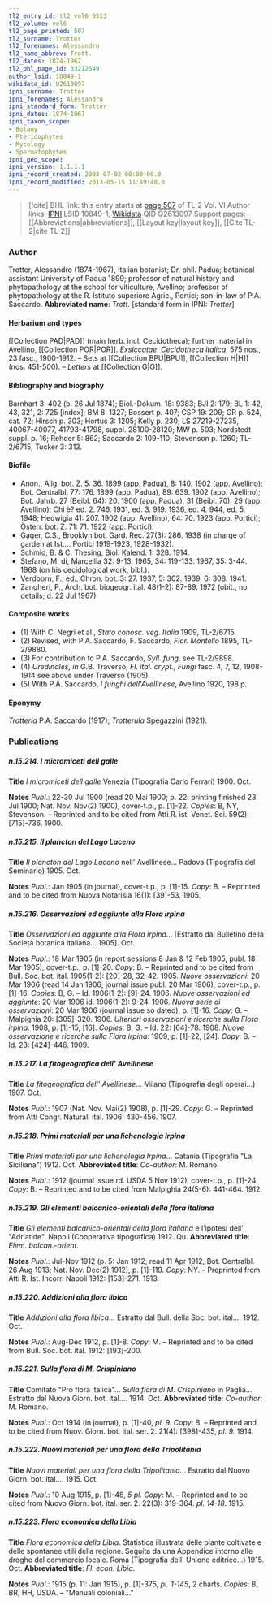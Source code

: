 ```yaml
---
tl2_entry_id: tl2_vol6_0513
tl2_volume: vol6
tl2_page_printed: 507
tl2_surname: Trotter
tl2_forenames: Alessandro
tl2_name_abbrev: Trott.
tl2_dates: 1874-1967
tl2_bhl_page_id: 33212549
author_lsid: 10849-1
wikidata_id: Q2613097
ipni_surname: Trotter
ipni_forenames: Alessandro
ipni_standard_form: Trotter
ipni_dates: 1874-1967
ipni_taxon_scope: 
- Botany
- Pteridophytes
- Mycology
- Spermatophytes
ipni_geo_scope: 
ipni_version: 1.1.1.1
ipni_record_created: 2003-07-02 00:00:00.0
ipni_record_modified: 2013-05-15 11:49:48.0
---
```


> [!cite] BHL link: this entry starts at [page 507](https://www.biodiversitylibrary.org/page/33212549) of TL-2 Vol. VI
> Author links: [IPNI](https://www.ipni.org/a/10849-1) LSID 10849-1, [Wikidata](https://www.wikidata.org/wiki/Q2613097) QID Q2613097
> Support pages: [[Abbreviations|abbreviations]], [[Layout key|layout key]], [[Cite TL-2|cite TL-2]]

### Author

Trotter, Alessandro (1874-1967), Italian botanist; Dr. phil. Padua; botanical assistant University of Padua 1899; professor of natural history and phytopathology at the school for viticulture, Avellino; professor of phytopathology at the R. Istituto superiore Agric., Portici; son-in-law of P.A. Saccardo. 
**Abbreviated name**: *Trott.* \[standard form in IPNI: *Trotter*\]

#### Herbarium and types

[[Collection PAD|PAD]] (main herb. incl. Cecidotheca); further material in Avellino, [[Collection POR|POR]].
*Exsiccatae*: *Cecidotheca italica*, 575 nos., 23 fasc., 1900-1912. – Sets at [[Collection BPU|BPU]], [[Collection H|H]] (nos. 451-500). – *Letters* at [[Collection G|G]].

#### Bibliography and biography

Barnhart 3: 402 (b. 26 Jul 1874); Biol.-Dokum. 18: 9383; BJI 2: 179; BL 1: 42, 43, 321, 2: 725 \[index\]; BM 8: 1327; Bossert p. 407; CSP 19: 209; GR p. 524, cat. 72; Hirsch p. 303; Hortus 3: 1205; Kelly p. 230; LS 27219-27235, 40067-40077, 41793-41798, suppl. 28100-28120; MW p. 503; Nordstedt suppl. p. 16; Rehder 5: 862; Saccardo 2: 109-110; Stevenson p. 1260; TL-2/6715; Tucker 3: 313.

#### Biofile

- Anon., Allg. bot. Z. 5: 36. 1899 (app. Padua), 8: 140. 1902 (app. Avellino); Bot. Centralbl. 77: 176. 1899 (app. Padua), 89: 639. 1902 (app. Avellino); Bot. Jahrb. 27 (Beibl. 64): 20. 1900 (app. Padua), 31 (Beibl. 70): 29 (app. Avellino); Chi è? ed. 2. 746. 1931, ed. 3. 919. 1936, ed. 4. 944, ed. 5. 1948; Hedwigia 41: 207. 1902 (app. Avellino), 64: 70. 1923 (app. Portici); Österr. bot. Z. 71: 71. 1922 (app. Portici).
- Gager, C.S., Brooklyn bot. Gard. Rec. 27(3): 286. 1938 (in charge of garden at Ist.... Portici 1919-1923, 1928-1932).
- Schmid, B. & C. Thesing, Biol. Kalend. 1: 328. 1914.
- Stefano, M. di, Marcellia 32: 9-13. 1965, 34: 119-133. 1967, 35: 3-44. 1968 (on his cecidological work, bibl.).
- Verdoorn, F., ed., Chron. bot. 3: 27. 1937, 5: 302. 1939, 6: 308. 1941.
- Zangheri, P., Arch. bot. biogeogr. ital. 48(1-2): 87-89. 1972 (obit., no details; d. 22 Jul 1967).

#### Composite works

- (1) With C. Negri et al., *Stato conosc. veg. Italia* 1909, TL-2/6715.
- (2) Revised, with P.A. Saccardo, F. Saccardo, *Flor. Montello* 1895, TL-2/9880.
- (3) For contribution to P.A. Saccardo, *Syll. fung*. see TL-2/9898.
- (4) *Uredinales, in* G.B. Traverso, *Fl. ital. crypt., Fungi* fasc. 4, 7, 12, 1908-1914 see above under Traverso (1905).
- (5) With P.A. Saccardo, *I funghi dell'Avellinese*, Avellino 1920, 198 p.

#### Eponymy

*Trotteria* P.A. Saccardo (1917); *Trotterula* Spegazzini (1921).

### Publications

##### n.15.214. I micromiceti dell galle

**Title**
*I micromiceti dell galle* Venezia (Tipografia Carlo Ferrari) 1900. Oct.

**Notes**
*Publ*.: 22-30 Jul 1900 (read 20 Mai 1900; p. 22: printing finished 23 Jul 1900; Nat. Nov. Nov(2) 1900), cover-t.p., p. \[1\]-22. *Copies*: B, NY, Stevenson. – Reprinted and to be cited from Atti R. ist. Venet. Sci. 59(2): \[715\]-736. 1900.

##### n.15.215. Il plancton del Lago Laceno

**Title**
*Il plancton del Lago Laceno* nell' Avellinese... Padova (Tipografia del Seminario) 1905. Oct.

**Notes**
*Publ*.: Jan 1905 (in journal), cover-t.p., p. \[1\]-15. *Copy*: B. – Reprinted and to be cited from Nuova Notarisia 16(1): \[39\]-53. 1905.

##### n.15.216. Osservazioni ed aggiunte alla Flora irpina

**Title**
*Osservazioni ed aggiunte alla Flora irpina*... \[Estratto dal Bulletino della Societá botanica italiana... 1905\]. Oct.

**Notes**
*Publ*.: 18 Mar 1905 (in report sessions 8 Jan & 12 Feb 1905, publ. 18 Mar 1905), cover-t.p., p. \[1\]-20. *Copy*: B. – Reprinted and to be cited from Bull. Soc. bot. ital. 1905(1-2): \[20\]-28, 32-42. 1905.
*Nuove osservazioni*: 20 Mar 1906 (read 14 Jan 1906; journal issue publ. 20 Mar 1906), cover-t.p., p. \[1\]-16. *Copies*: B, G. – Id. 1906(1-2): \[9\]-24. 1906.
*Nuove osservazioni ed aggiunte*: 20 Mar 1906 id. 1906(1-2): 9-24. 1906.
*Nuova serie di osservazioni*: 20 Mar 1906 (journal issue so dated), p. \[1\]-16. *Copy*: G. – Malpighia 20: \[305\]-320. 1906.
*Ulteriori osservazioni e ricerche sulla Flora irpina*: 1908, p. \[1\]-15, \[16\]. *Copies*: B, G. – Id. 22: \[64\]-78. 1908.
*Nuove osservazione e ricerche sulla Flora irpina*: 1909, p. \[1\]-22, \[24\]. *Copy*: B. – Id. 23: \[424\]-446. 1909.

##### n.15.217. La fitogeografica dell' Avellinese

**Title**
*La fitogeografica dell' Avellinese*... Milano (Tipografia degli operai...) 1907. Oct.

**Notes**
*Publ*.: 1907 (Nat. Nov. Mai(2) 1908), p. \[1\]-29. *Copy*: G. – Reprinted from Atti Congr. Natural. ital. 1906: 430-456. 1907.

##### n.15.218. Primi materiali per una lichenologia Irpina

**Title**
*Primi materiali per una lichenologia Irpina*... Catania (Tipografia "La Siciliana") 1912. Oct.
**Abbreviated title**: *Co-author*: M. Romano.

**Notes**
*Publ*.: 1912 (journal issue rd. USDA 5 Nov 1912), cover-t.p., p. \[1\]-24. *Copy*: B. – Reprinted and to be cited from Malpighia 24(5-6): 441-464. 1912.

##### n.15.219. Gli elementi balcanico-orientali della flora italiana

**Title**
*Gli elementi balcanico-orientali della flora italiana* e l'ipotesi dell' "Adriatide". Napoli (Cooperativa tipografica) 1912. Qu.
**Abbreviated title**: *Elem. balcan*.-*orient.*

**Notes**
*Publ*.: Jul-Nov 1912 (p. 5: Jan 1912; read 11 Apr 1912; Bot. Centralbl. 26 Aug 1913; Nat. Nov. Dec(2) 1912), p. \[1\]-119. *Copy*: NY. – Preprinted from Atti R. Ist. Incorr. Napoli 1912: \[153\]-271. 1913.

##### n.15.220. Addizioni alla flora libica

**Title**
*Addizioni alla flora libica*... Estratto dal Bull. della Soc. bot. ital.... 1912. Oct.

**Notes**
*Publ*.: Aug-Dec 1912, p. \[1\]-8. *Copy*: M. – Reprinted and to be cited from Bull. Soc. bot. ital. 1912: \[193\]-200.

##### n.15.221. Sulla flora di M. Crispiniano

**Title**
Comitato "Pro flora italica"... *Sulla flora di M. Crispiniano* in Paglia... Estratto dal Nuova Giorn. bot. ital.... 1914. Oct.
**Abbreviated title**: *Co-author*: M. Romano.

**Notes**
*Publ*.: Oct 1914 (in journal), p. \[1\]-40, *pl. 9. Copy*: B. – Reprinted and to be cited from Nuov. Giorn. bot. ital. ser. 2. 21(4): \[398\]-435, *pl. 9.* 1914.

##### n.15.222. Nuovi materiali per una flora della Tripolitania

**Title**
*Nuovi materiali per una flora della Tripolitania*... Estratto dal Nuovo Giorn. bot. ital.... 1915. Oct.

**Notes**
*Publ*.: 10 Aug 1915, p. \[1\]-48, *5 pl. Copy*: M. – Reprinted and to be cited from Nuovo Giorn. bot. ital. ser. 2. 22(3): 319-364. *pl. 14-18.* 1915.

##### n.15.223. Flora economica della Libia

**Title**
*Flora economica della Libia*. Statistica illustrata delle piante coltivate e delle spontanee utili della regione. Seguíta da una Appendice intorno alle droghe del commercio locale. Roma (Tipografia dell' Unione editrice...) 1915. Oct.
**Abbreviated title**: *Fl. econ. Libia*.

**Notes**
*Publ*.: 1915 (p. 11: Jan 1915), p. \[1\]-375, *pl. 1-145*, 2 charts. *Copies*: B, BR, HH, USDA. – "Manuali coloniali..."

